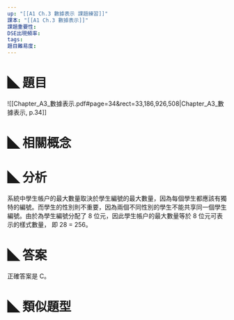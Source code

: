 ```yaml
---
up: "[[A1 Ch.3 數據表示 課題練習]]"
課本: "[[A1 Ch.3 數據表示]]"
課題重要性: 
DSE出現頻率: 
tags: 
題目難易度:
---
```


# ◣ 題目
![[Chapter_A3_數據表示.pdf#page=34&rect=33,186,926,508|Chapter_A3_數據表示, p.34]]

# ◣ 相關概念

# ◣ 分析
系統中學生帳户的最大數量取決於學生編號的最大數量，因為每個學生都應該有獨特的編號。而學生的性別則不重要，因為兩個不同性別的學生不能共享同一個學生編號。由於為學生編號分配了 8 位元，因此學生帳户的最大數量等於 8 位元可表示的樣式數量， 即 28 = 256。

# ◣ 答案
正確答案是 C。 

# ◣ 類似題型